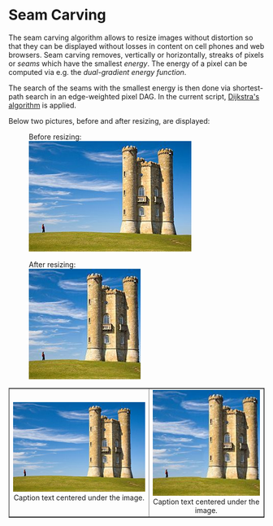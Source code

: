 # Seam Carving
The seam carving algorithm allows to resize images without distortion so that they can be displayed without losses in content on cell phones and web browsers. Seam carving removes, vertically or horizontally, streaks of pixels or *seams* which have the smallest *energy*. The energy of a pixel can be computed via e.g. the *dual-gradient energy function*.

The search of the seams with the smallest energy is then done via shortest-path search in an edge-weighted pixel DAG. In the current script, [Dijkstra's algorithm](https://en.wikipedia.org/wiki/Dijkstra%27s_algorithm) is applied.

Below two pictures, before and after resizing, are displayed:

<figure>
    <figcaption>Before resizing:</figcaption>
    <img src='https://github.com/Imlerith/SeamCarving/blob/master/images/pic.jpg' alt='missing' />
</figure>

<figure>
    <figcaption>After resizing:</figcaption>
    <img src='https://github.com/Imlerith/SeamCarving/blob/master/images/pic_resized.jpg' alt='missing' />
</figure>


<table width="500" border="1" cellpadding="5">

<tr>

<td align="center" valign="center">
<img src="https://github.com/Imlerith/SeamCarving/blob/master/images/pic.jpg" alt="description here" />
<br />
Caption text centered under the image.
</td>

<td align="center" valign="center">
<img src="https://github.com/Imlerith/SeamCarving/blob/master/images/pic_resized.jpg" alt="description here" />
<br />
Caption text centered under the image.
</td>

</tr>

</table>

